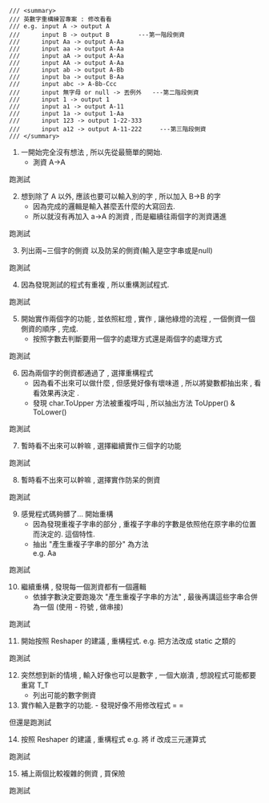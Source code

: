     /// <summary>
    /// 英數字重構練習專案 : 修改看看
    /// e.g. input A -> output A
    ///      input B -> output B        ---第一階段側資
    ///      input Aa -> output A-Aa
    ///      input aa -> output A-Aa
    ///      input aA -> output A-Aa
    ///      input AA -> output A-Aa
    ///      input ab -> output A-Bb
    ///      input ba -> output B-Aa
    ///      input abc -> A-Bb-Ccc
    ///      input 無字母 or null -> 丟例外   ---第二階段側資
    ///      input 1 -> output 1
    ///      input a1 -> output A-11
    ///      input 1a -> output 1-Aa
    ///      input 123 -> output 1-22-333
    ///      input a12 -> output A-11-222     ---第三階段側資
    /// </summary>

1. 一開始完全沒有想法 , 所以先從最簡單的開始. 
   - 測資 A->A
   
跑測試

2. 想到除了 A 以外, 應該也要可以輸入別的字 , 所以加入  B->B 的字
   - 因為完成的邏輯是輸入甚麼丟什麼的大寫回去.
   - 所以就沒有再加入 a->A 的測資 , 而是繼續往兩個字的測資邁進    
   
跑測試

3. 列出兩~三個字的側資 以及防呆的側資(輸入是空字串或是null)

跑測試

4. 因為發現測試的程式有重複 , 所以重構測試程式.

跑測試

5. 開始實作兩個字的功能 , 並依照紅燈 , 實作 , 讓他綠燈的流程 , 一個側資一個側資的順序 , 完成.
   - 按照字數去判斷要用一個字的處理方式還是兩個字的處理方式
   
跑測試

6. 因為兩個字的側資都通過了 , 選擇重構程式
   - 因為看不出來可以做什麼 , 但感覺好像有壞味道 , 所以將變數都抽出來 , 看看效果再決定 .
   - 發現 char.ToUpper 方法被重複呼叫 , 所以抽出方法 ToUpper() & ToLower()
   
跑測試

7. 暫時看不出來可以幹嘛 , 選擇繼續實作三個字的功能

跑測試

8. 暫時看不出來可以幹嘛 , 選擇實作防呆的側資

跑測試

9. 感覺程式碼夠髒了... 開始重構
   - 因為發現重複子字串的部分 , 重複子字串的字數是依照他在原字串的位置而決定的.  這個特性.
   - 抽出 "產生重複子字串的部分" 為方法   
    e.g. Aa
    
跑測試

10. 繼續重構 , 發現每一個測資都有一個邏輯
    - 依據字數決定要跑幾次 "產生重複子字串的方法" , 最後再講這些字串合併為一個 (使用 - 符號 , 做串接)
    
跑測試

11. 開始按照 Reshaper 的建議 , 重構程式.  e.g. 把方法改成 static 之類的

跑測試

12. 突然想到新的情境 , 輸入好像也可以是數字 , 一個大崩潰 , 想說程式可能都要重寫 T_T
    - 列出可能的數字側資
13.  實作輸入是數字的功能.
    - 發現好像不用修改程式 = =
    
但還是跑測試

14. 按照 Reshaper 的建議 , 重構程式 e.g. 將 if 改成三元運算式

跑測試

15. 補上兩個比較複雜的側資 , 買保險

跑測試



